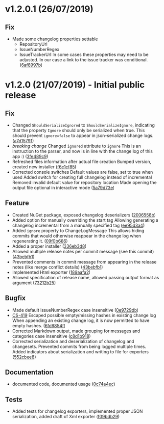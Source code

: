 # v1.2.0.1 (26/07/2019)  #

## Fix ##
- Made some changelog properties settable
  - RepositoryUrl
  - IssueNumberRegex
  - IssueTrackerUrl
  In some cases these properties may need to be adjusted. In our case a link to the issue tracker was conditional. ([6af8997b](https://tfs.cs.nl/tfs/DefaultCollection/_git/Swissport%20Cargo%20DCM/commit/6af8997b331877ec9ca83ebbfe410b828c51b721))
# v1.2.0 (21/07/2019) - Initial public release  #

## Fix ##
- Changed `ShouldSerializeIgnored` to `ShouldSerializeIgnore`, indicating that the property `Ignore` should only be serialized when true. This should prevent `ignore=false` to appear in json-serialized change logs. ([a7d15791](https://tfs.cs.nl/tfs/DefaultCollection/_git/Swissport%20Cargo%20DCM/commit/a7d1579123c09db9e47a6aa8ef7f132cb70bea4c))
- *breaking change* Changed `ignored` attribute to `ignore`
This is an instruction to the parser, and now is in line with the change log of this app :) ([3fe489c9](https://tfs.cs.nl/tfs/DefaultCollection/_git/Swissport%20Cargo%20DCM/commit/3fe489c93273177836550b09ad909fb0ee071fde))
- Refreshed files information after actual file creation
Bumped version, created new installer ([f6c1cf85](https://tfs.cs.nl/tfs/DefaultCollection/_git/Swissport%20Cargo%20DCM/commit/f6c1cf85be21779b276f169419f208042ffccc9a))
- Corrected console switches
Default values are false, set to true when used
Added switch for creating full changelog instead of incremental
Removed invalid default value for repository location
Made opening the output file optional in interactive mode ([5a79d73e](https://tfs.cs.nl/tfs/DefaultCollection/_git/Swissport%20Cargo%20DCM/commit/5a79d73e0f4b51b5635e9e0ff6dab7a5e0eee48c))

## Feature ##
- Created NuGet package, exposed changelog deserializers ([2006558b](https://tfs.cs.nl/tfs/DefaultCollection/_git/Swissport%20Cargo%20DCM/commit/2006558b91474fc7e0e791442e5f9d3c317234ad))
- Added option for manually overriding the start tag
Allowing generating a changelog incremental from a manually specified tag ([ee95d3a4](https://tfs.cs.nl/tfs/DefaultCollection/_git/Swissport%20Cargo%20DCM/commit/ee95d3a46832db050fac7530659f3625284593c6))
- Added `ignore` property to ChangeLogMessage
This allows hiding commits that would otherwise reappear in the change log when regenerating it. ([09f0b686](https://tfs.cs.nl/tfs/DefaultCollection/_git/Swissport%20Cargo%20DCM/commit/09f0b686e64d1f4d57e5cc3730cbc69c1f586673))
- Added a proper installer ([336eb3d8](https://tfs.cs.nl/tfs/DefaultCollection/_git/Swissport%20Cargo%20DCM/commit/336eb3d83c6efb39b8e6d406eb6ec71051f2e35f))
- Allowed multiple release notes per commit message (see this commit) ([43bebfb1](https://tfs.cs.nl/tfs/DefaultCollection/_git/Swissport%20Cargo%20DCM/commit/43bebfb16657093a09bc6c716ccafdb8a205d8fc))
- Prevented comments in commit message from appearing in the release notes (like merge conflict details) ([43bebfb1](https://tfs.cs.nl/tfs/DefaultCollection/_git/Swissport%20Cargo%20DCM/commit/43bebfb16657093a09bc6c716ccafdb8a205d8fc))
- Implemented Html exporter ([189aafa2](https://tfs.cs.nl/tfs/DefaultCollection/_git/Swissport%20Cargo%20DCM/commit/189aafa293b8218f48c912a2cfabd3b614ead9db))
- Allowed specification of release name, allowed passing output format as argument ([73212b25](https://tfs.cs.nl/tfs/DefaultCollection/_git/Swissport%20Cargo%20DCM/commit/73212b257dc7221f224428f5b9062a00d0eb0b95))

## Bugfix ##
- Made default IssueNumberRegex case insensitive ([0e9729db](https://tfs.cs.nl/tfs/DefaultCollection/_git/Swissport%20Cargo%20DCM/commit/0e9729dbcdc70e6d545721d503de39e9b31c2853))
- [CS-419](https://project.cs.nl/issue/CS-419) Escaped possible empty/missing hashes in existing change log
When appending an existing change log, it is now permitted to have empty hashes. ([6fd6854f](https://tfs.cs.nl/tfs/DefaultCollection/_git/Swissport%20Cargo%20DCM/commit/6fd6854f88c9127d3fb173d9a06f5da878f0988f))
- Corrected Markdown output, made grouping for messages and categories case insensitive ([c8d1b918](https://tfs.cs.nl/tfs/DefaultCollection/_git/Swissport%20Cargo%20DCM/commit/c8d1b9182be679ef520838967c887b349c7c840d))
- Corrected serialization and deserialization of changelog and changesets.
Prevented commits from being logged multiple times.
Added indicators about serialization and writing to file for exporters ([552cbee8](https://tfs.cs.nl/tfs/DefaultCollection/_git/Swissport%20Cargo%20DCM/commit/552cbee8e81f12a57ad1f97d5de04bc518051cdb))

## Documentation ##
- documented code, documented usage ([0c74a4ec](https://tfs.cs.nl/tfs/DefaultCollection/_git/Swissport%20Cargo%20DCM/commit/0c74a4ec9169068cec57ebce1b05735e9171328e))

## Tests ##
- Added tests for changelog exporters, implemented proper JSON serialization, added draft of Xml exporter ([f09bdb29](https://tfs.cs.nl/tfs/DefaultCollection/_git/Swissport%20Cargo%20DCM/commit/f09bdb29e7cd60594e7c68d6c71efe87d47d8d5f))
